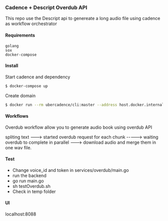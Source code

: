 ### Cadence + Descript Overdub API
This repo use the Descript api to genereate a long audio file using cadence as workflow orchestrator

#### Requirements
```
golang
sox
docker-compose
```

#### Install
Start cadence and dependency
```bash
$ docker-compose up
```
Create domain
```bash
$ docker run --rm ubercadence/cli:master --address host.docker.internal:7933 --domain samples-domain domain register
```


#### Workflows
Overdub workflow allow you to generate audio book using overdub API

spliting text ---> started overdub request for each chunk -----> waiting overdub to complete in parallel ---> download audio and merge them in one wav file.  

#### Test
- Change voice_id and token in services/overdub/main.go
- run the backend
- go run main.go
- sh testOverdub.sh
- Check in temp folder
#### UI
localhost:8088